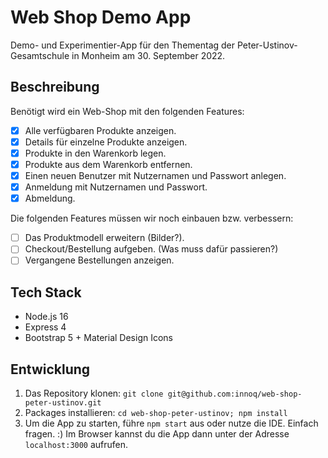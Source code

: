 # Web Shop Demo App

Demo- und Experimentier-App für den Thementag der Peter-Ustinov-Gesamtschule in Monheim am 30. September 2022.

## Beschreibung

Benötigt wird ein Web-Shop mit den folgenden Features:

- [X] Alle verfügbaren Produkte anzeigen.
- [X] Details für einzelne Produkte anzeigen.
- [X] Produkte in den Warenkorb legen.
- [X] Produkte aus dem Warenkorb entfernen.
- [X] Einen neuen Benutzer mit Nutzernamen und Passwort anlegen.
- [X] Anmeldung mit Nutzernamen und Passwort.
- [X] Abmeldung.

Die folgenden Features müssen wir noch einbauen bzw. verbessern:
- [ ] Das Produktmodell erweitern (Bilder?).
- [ ] Checkout/Bestellung aufgeben. (Was muss dafür passieren?)
- [ ] Vergangene Bestellungen anzeigen.

## Tech Stack

- Node.js 16
- Express 4
- Bootstrap 5 + Material Design Icons

## Entwicklung

1. Das Repository klonen: `git clone git@github.com:innoq/web-shop-peter-ustinov.git`
2. Packages installieren: `cd web-shop-peter-ustinov; npm install`
3. Um die App zu starten, führe `npm start` aus oder nutze die IDE. Einfach fragen. :) Im Browser kannst du die App dann unter der Adresse `localhost:3000` aufrufen.
